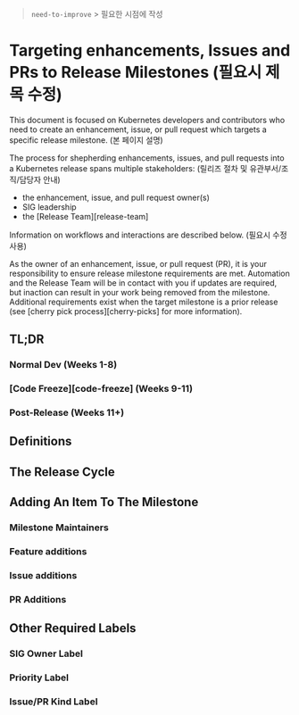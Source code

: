 > `need-to-improve` >
> 필요한 시점에 작성

# Targeting enhancements, Issues and PRs to Release Milestones (필요시 제목 수정) 

This document is focused on Kubernetes developers and contributors who need to
create an enhancement, issue, or pull request which targets a specific release
milestone. (본 페이지 설명)


The process for shepherding enhancements, issues, and pull requests into a
Kubernetes release spans multiple stakeholders: (릴리즈 절차 및 유관부서/조직/담당자 안내)

- the enhancement, issue, and pull request owner(s)
- SIG leadership
- the [Release Team][release-team]

Information on workflows and interactions are described below. (필요시 수정사용) 

As the owner of an enhancement, issue, or pull request (PR), it is your
responsibility to ensure release milestone requirements are met. Automation and
the Release Team will be in contact with you if updates are required, but
inaction can result in your work being removed from the milestone. Additional
requirements exist when the target milestone is a prior release (see
[cherry pick process][cherry-picks] for more information).

## TL;DR


### Normal Dev (Weeks 1-8)


### [Code Freeze][code-freeze] (Weeks 9-11)


### Post-Release (Weeks 11+)



## Definitions


## The Release Cycle



## Adding An Item To The Milestone

### Milestone Maintainers



### Feature additions


### Issue additions


### PR Additions



## Other Required Labels



### SIG Owner Label

### Priority Label


### Issue/PR Kind Label



